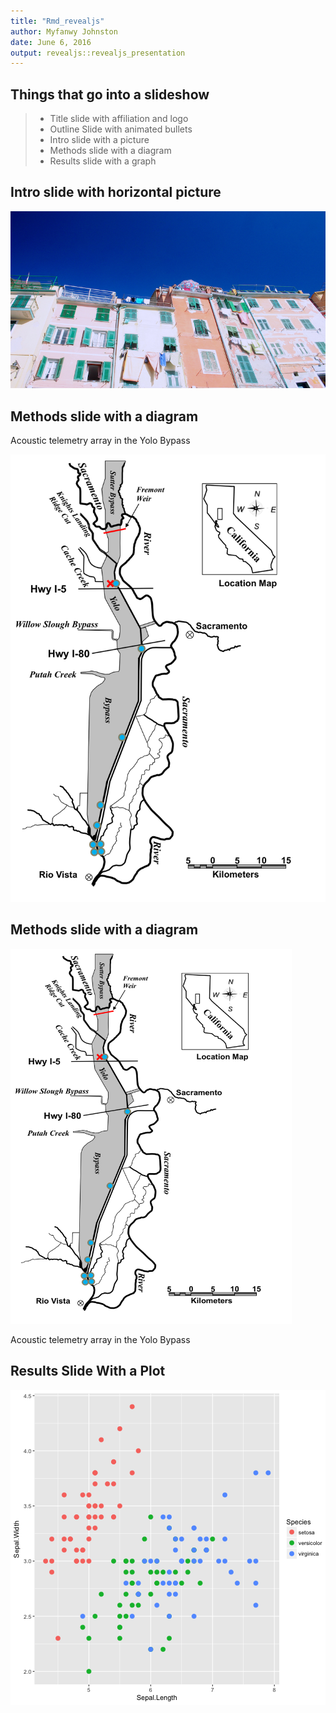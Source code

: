 ```yaml
---
title: "Rmd_revealjs"
author: Myfanwy Johnston
date: June 6, 2016
output: revealjs::revealjs_presentation
---
```





## Things that go into a slideshow

> - Title slide with affiliation and logo
> - Outline Slide with animated bullets
> - Intro slide with a picture
> - Methods slide with a diagram
> - Results slide with a graph


## Intro slide with horizontal picture

![pictureofitaly](figures/italy.jpg)


## Methods slide with a diagram
<div class="columns-2">
  Acoustic telemetry array in the Yolo Bypass
  
  ![](figures/studyarea.png) 
</div>

## Methods slide with a diagram
<div class="columns-2">
<img src="figures/studyarea.png" width=450 height=600>

Acoustic telemetry array in the Yolo Bypass
</div>

## Results Slide With a Plot

![plot of chunk pressure](figure/pressure-1.png)

